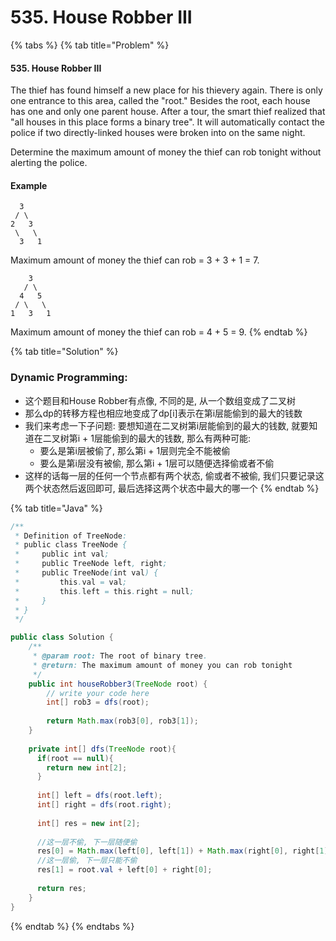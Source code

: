 # 535. House Robber III

{% tabs %}
{% tab title="Problem" %}
#### 535. House Robber III

The thief has found himself a new place for his thievery again. There is only one entrance to this area, called the "root." Besides the root, each house has one and only one parent house. After a tour, the smart thief realized that "all houses in this place forms a binary tree". It will automatically contact the police if two directly-linked houses were broken into on the same night.

Determine the maximum amount of money the thief can rob tonight without alerting the police.

#### Example

```text
  3
 / \
2   3
 \   \ 
  3   1
```

Maximum amount of money the thief can rob = 3 + 3 + 1 = 7.

```text
    3
   / \
  4   5
 / \   \ 
1   3   1
```

Maximum amount of money the thief can rob = 4 + 5 = 9.
{% endtab %}

{% tab title="Solution" %}
### Dynamic Programming:

* 这个题目和House Robber有点像, 不同的是, 从一个数组变成了二叉树
* 那么dp的转移方程也相应地变成了dp\[i\]表示在第i层能偷到的最大的钱数
* 我们来考虑一下子问题: 要想知道在二叉树第i层能偷到的最大的钱数, 就要知道在二叉树第i + 1层能偷到的最大的钱数, 那么有两种可能:
  * 要么是第i层被偷了, 那么第i + 1层则完全不能被偷
  * 要么是第i层没有被偷, 那么第i + 1层可以随便选择偷或者不偷
* 这样的话每一层的任何一个节点都有两个状态, 偷或者不被偷, 我们只要记录这两个状态然后返回即可, 最后选择这两个状态中最大的哪一个
{% endtab %}

{% tab title="Java" %}
```java
/**
 * Definition of TreeNode:
 * public class TreeNode {
 *     public int val;
 *     public TreeNode left, right;
 *     public TreeNode(int val) {
 *         this.val = val;
 *         this.left = this.right = null;
 *     }
 * }
 */

public class Solution {
    /**
     * @param root: The root of binary tree.
     * @return: The maximum amount of money you can rob tonight
     */
    public int houseRobber3(TreeNode root) {
        // write your code here
        int[] rob3 = dfs(root);
        
        return Math.max(rob3[0], rob3[1]);
    }
    
    private int[] dfs(TreeNode root){
      if(root == null){
        return new int[2];
      }
      
      int[] left = dfs(root.left);
      int[] right = dfs(root.right);
      
      int[] res = new int[2];
      
      //这一层不偷, 下一层随便偷
      res[0] = Math.max(left[0], left[1]) + Math.max(right[0], right[1]);
      //这一层偷, 下一层只能不偷
      res[1] = root.val + left[0] + right[0];
      
      return res;
    }
}
```
{% endtab %}
{% endtabs %}

